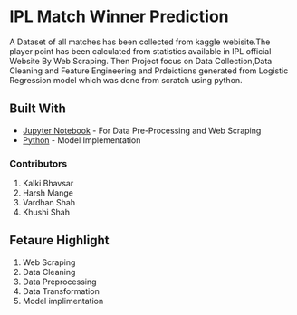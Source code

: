 # IPL Match Winner Prediction

A Dataset of all matches has been collected from kaggle webisite.The player point has been calculated from statistics available in IPL official Website By Web Scraping. Then Project focus on Data Collection,Data Cleaning and Feature Engineering and Prdeictions generated from Logistic Regression model which was done from scratch using python.

## Built With

* [Jupyter Notebook](https://jupyter.org/) - For Data Pre-Processing and Web Scraping
* [Python](https://www.python.org/) - Model Implementation


### Contributors

1. Kalki Bhavsar
2. Harsh Mange
3. Vardhan Shah
4. Khushi Shah


## Fetaure Highlight

1. Web Scraping 
2. Data Cleaning
3. Data Preprocessing
4. Data Transformation
5. Model implimentation
